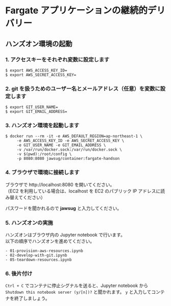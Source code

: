 # Fargate アプリケーションの継続的デリバリー

## ハンズオン環境の起動

### 1. アクセスキーをそれぞれ変数に設定します

```
$ export AWS_ACCESS_KEY_ID=
$ export AWS_SECRET_ACCESS_KEY=
```

### 2. git を扱うためのユーザー名とメールアドレス（任意）を変数に設定します

```
$ export GIT_USER_NAME=
$ export GIT_EMAIL_ADDRESS=
```

### 3. ハンズオン環境を起動します

```
$ docker run --rm -it -e AWS_DEFAULT_REGION=ap-northeast-1 \
     -e AWS_ACCESS_KEY_ID -e AWS_SECRET_ACCESS_KEY \
     -e GIT_USER_NAME -e GIT_EMAIL_ADDRESS \
     -v /var/run/docker.sock:/var/run/docker.sock \
     -v $(pwd):/root/config \
     -p 8080:8080 jawsug/container:fargate-handson
```

### 4. ブラウザで環境に接続します

ブラウザで http://localhost:8080 を開いてください。  
（EC2 を利用している場合は、localhost を EC2 のパブリック IP アドレスに読み替えてください）

パスワードを聞かれるので **jawsug** と入力してください。

### 5. ハンズオンの実施

ハンズオンはブラウザ内の Jupyter notebook で行います。  
以下の順序でハンズオンを進めてください。

```
- 01-provision-aws-resources.ipynb
- 02-develop-with-git.ipynb
- 05-teardown-resources.ipynb
```

### 6. 後片付け

`Ctrl + C` でコンテナに停止シグナルを送ると、Jupyter notebook から  
`Shutdown this notebook server (y/[n])?` と聞かれます。 
`y` と入力してコンテナを終了しましょう。 
